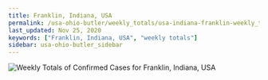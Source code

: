 ```yaml
---
title: Franklin, Indiana, USA
permalink: /usa-ohio-butler/weekly_totals/usa-indiana-franklin-weekly_totals.html
last_updated: Nov 25, 2020
keywords: ["Franklin, Indiana, USA", "weekly totals"]
sidebar: usa-ohio-butler_sidebar
---
```


![Weekly Totals of Confirmed Cases for Franklin, Indiana, USA](/covid_tracker/images/graphs/usa-indiana-franklin-weekly_totals_graph.png)
